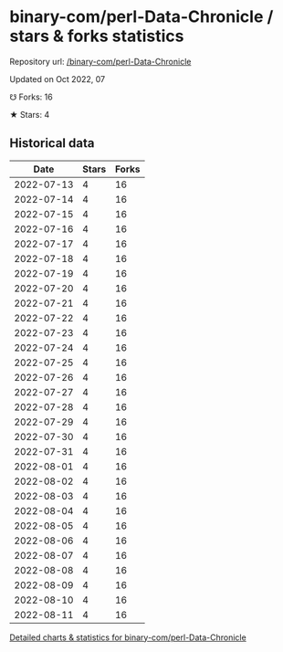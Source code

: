 # binary-com/perl-Data-Chronicle / stars & forks statistics

Repository url: [/binary-com/perl-Data-Chronicle](https://github.com/binary-com/perl-Data-Chronicle)

Updated on Oct 2022, 07

☋ Forks: 16

★ Stars: 4

## Historical data
| Date | Stars | Forks |
|------|-------|-------|
| 2022-07-13 | 4 | 16 | 
| 2022-07-14 | 4 | 16 | 
| 2022-07-15 | 4 | 16 | 
| 2022-07-16 | 4 | 16 | 
| 2022-07-17 | 4 | 16 | 
| 2022-07-18 | 4 | 16 | 
| 2022-07-19 | 4 | 16 | 
| 2022-07-20 | 4 | 16 | 
| 2022-07-21 | 4 | 16 | 
| 2022-07-22 | 4 | 16 | 
| 2022-07-23 | 4 | 16 | 
| 2022-07-24 | 4 | 16 | 
| 2022-07-25 | 4 | 16 | 
| 2022-07-26 | 4 | 16 | 
| 2022-07-27 | 4 | 16 | 
| 2022-07-28 | 4 | 16 | 
| 2022-07-29 | 4 | 16 | 
| 2022-07-30 | 4 | 16 | 
| 2022-07-31 | 4 | 16 | 
| 2022-08-01 | 4 | 16 | 
| 2022-08-02 | 4 | 16 | 
| 2022-08-03 | 4 | 16 | 
| 2022-08-04 | 4 | 16 | 
| 2022-08-05 | 4 | 16 | 
| 2022-08-06 | 4 | 16 | 
| 2022-08-07 | 4 | 16 | 
| 2022-08-08 | 4 | 16 | 
| 2022-08-09 | 4 | 16 | 
| 2022-08-10 | 4 | 16 | 
| 2022-08-11 | 4 | 16 | 


[Detailed charts & statistics for binary-com/perl-Data-Chronicle](https://reviewgithub.com/rep/binary-com/perl-Data-Chronicle)

